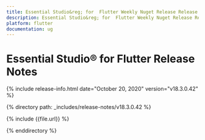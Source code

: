 ```yaml
---
title: Essential Studio&reg; for  Flutter Weekly Nuget Release Release Notes  
description: Essential Studio&reg; for  Flutter Weekly Nuget Release Release Notes  
platform: flutter
documentation: ug
---
```


# Essential Studio&reg; for  Flutter Release Notes  

{% include release-info.html date="October 20, 2020"  version="v18.3.0.42" %} 


{% directory path: _includes/release-notes/v18.3.0.42 %}

{% include {{file.url}} %}

{% enddirectory %}